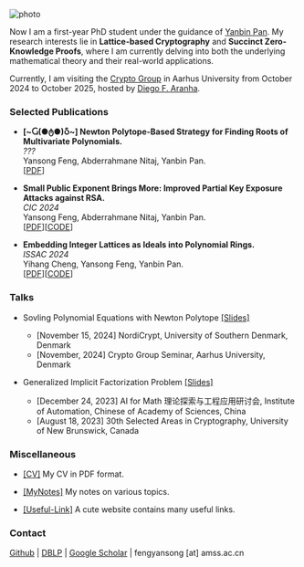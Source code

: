 ![photo](img/climbing.jpg#150 "shadow border right")

Now I am a first-year PhD student under the guidance of [Yanbin Pan](https://mmrc.iss.ac.cn/~yanbinpan/). My research interests lie in **Lattice-based Cryptography** and **Succinct Zero-Knowledge Proofs**, where I am currently delving into both the underlying mathematical theory and their real-world applications.

Currently, I am visiting the [Crypto Group](https://www.cs.au.dk/~orlandi/cryptogroup/) in Aarhus University from October 2024 to October 2025, hosted by [Diego F. Aranha](https://dfaranha.github.io/).


### Selected Publications

- **[\~Ⴚ(●ტ●)Ⴢ\~] Newton Polytope-Based Strategy for Finding Roots of Multivariate Polynomials.**\
*???*\
Yansong Feng,  Abderrahmane Nitaj, Yanbin Pan.\
[[PDF](https://eprint.iacr.org/2024/1330)]

- **Small Public Exponent Brings More: Improved Partial Key Exposure Attacks against RSA.**\
*CIC 2024*\
Yansong Feng,  Abderrahmane Nitaj, Yanbin Pan.\
[[PDF](https://eprint.iacr.org/2024/1329)][[CODE](https://github.com/fffmath/MSBsOfPrivateKeyAttack)]

- **Embedding Integer Lattices as Ideals into  Polynomial Rings.**\
*ISSAC 2024*\
Yihang Cheng, Yansong Feng, Yanbin Pan.\
[[PDF](https://eprint.iacr.org/2024/1041)][[CODE](https://github.com/fffmath/Identifying-Ideal-Lattice)]

### Talks

- Sovling Polynomial Equations with Newton Polytope [[Slides]](../pdf/slides/np.pdf)

    - [November 15, 2024] NordiCrypt, University of Southern Denmark, Denmark
    - [November, 2024] Crypto Group Seminar, Aarhus University, Denmark 

- Generalized Implicit Factorization Problem [[Slides]](../pdf/slides/gifp.pdf)

    - [December 24, 2023] AI for Math 理论探索与工程应用研讨会, Institute of Automation, Chinese of Academy of Sciences, China
    - [August 18, 2023] 30th Selected Areas in Cryptography, University of New Brunswick, Canada


### Miscellaneous

- [[CV]](../pdf/mycv.pdf) My CV in PDF format.
  
- [[MyNotes]](https://notes.fffmath.com) My notes on various topics.

- [[Useful-Link]](https://link.fffmath.com) A cute website contains many useful links.

### Contact

[Github](https://github.com/fffmath) | [DBLP](https://dblp.org/pid/25/2643-1) | [Google Scholar](https://scholar.google.com/citations?user=mO_Dkx8AAAAJ) | fengyansong [at] amss.ac.cn
